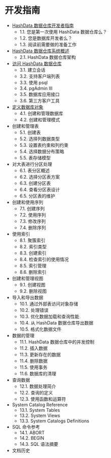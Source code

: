 # 开发指南

* [HashData 数据仓库开发者指南](/hashdata-shu-ju-cang-ku-kai-fa-zhe-zhi-nan.md)
  * 1.1. 您是第一次使用 HashData 数据仓库么？
  * 1.2. 您是数据库开发者么？
  * 1.3. 阅读前需要做的准备工作
* [HashData 数据仓库系统概述](/hashdata-shu-ju-cang-ku-xi-tong-gai-shu.md)
  * 2.1. HashData 数据仓库架构
* [访问 HashData 数据仓库](/fang-wen-hashdata-shu-ju-cang-ku.md)
  * 3.1. 建立会话
  * 3.2. 支持客户端列表
  * 3.3. 使用 psql
  * 3.4. pgAdmin III
  * 3.5. 数据库应用接口
  * 3.6. 第三方客户工具
* [定义数据库对象](/ding-yi-shu-ju-ku-dui-xiang.md)
  * 4.1. 创建和管理数据库
  * 4.2. 创建和管理模式
* 创建和管理表
  * 5.1. 创建表
  * 5.2. 选择列数据类型
  * 5.3. 设置表约束和列约束
  * 5.4. 选择数据分布策略
  * 5.5. 表存储模型
* 对大表进行分区处理
  * 6.1. 表分区概述
  * 6.2. 选择分区表方案
  * 6.3. 创建分区表
  * 6.4. 查看分区表设计
  * 6.5. 分区表的维护
* 创建和使用序列
  * 7.1. 创建序列
  * 7.2. 使用序列
  * 7.3. 修改序列
  * 7.4. 删除序列
* 使用索引
  * 8.1. 聚簇索引
  * 8.2. 索引类型
  * 8.3. 创建索引
  * 8.4. 检查索引的使用情况
  * 8.5. 索引管理
  * 8.6. 删除索引
* 创建和管理视图
  * 9.1. 创建视图
  * 9.2. 删除视图
* 导入和导出数据
  * 10.1. 通过外部表访问对象存储
  * 10.2. 处理错误
  * 10.3. 优化数据加载和查询性能
  * 10.4. 从 HashData 数据仓库导出数据
  * 10.5. 格式化数据文件
* 数据的管理
  * 11.1. HashData 数据仓库中的并发控制
  * 11.2. 插入数据
  * 11.3. 更新存在的数据
  * 11.4. 删除数据
  * 11.5. 使用事务
  * 11.6. 数据库的清理
* 查询数据
  * 12.1. 数据处理简介
  * 12.2. 查询的定义
  * 12.3. 使用函数和运算符
* System Catalog Reference
  * 13.1. System Tables
  * 13.2. System Views
  * 13.3. System Catalogs Definitions
* SQL 命令参考
  * 14.1. ABORT
  * 14.2. BEGIN
  * 14.3. SQL 语法摘要
* 文档历史



